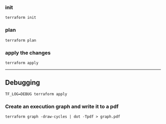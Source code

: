 ### init
```terraform init```
### plan
```terraform plan```
### apply the changes
```terraform apply```

----

## Debugging
```TF_LOG=DEBUG terraform apply```

### Create an execution graph and write it to a pdf 
```terraform graph -draw-cycles | dot -Tpdf > graph.pdf```

